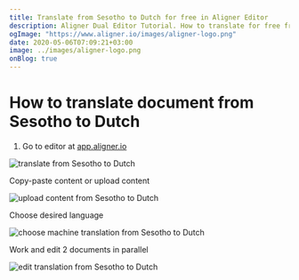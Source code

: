```yaml
---
title: Translate from Sesotho to Dutch for free in Aligner Editor
description: Aligner Dual Editor Tutorial. How to translate for free from Sesotho to Dutch. Aligner is multilingual document management platform. 
ogImage: "https://www.aligner.io/images/aligner-logo.png"
date: 2020-05-06T07:09:21+03:00
image: ../images/aligner-logo.png
onBlog: true
---
```


# How to translate document from Sesotho to Dutch

1. Go to editor at [app.aligner.io](https://app.aligner.io "Aligner App web page")

![translate from Sesotho to Dutch](../aligner-blank-editor.png "translate from Sesotho to Dutch")

Copy-paste content or upload content

![upload content from Sesotho to Dutch](../aligner-uploaded-document.png "upload content from Sesotho to Dutch")

Choose desired language

![choose machine translation from Sesotho to Dutch](../aligner-language-dropdown.png "choose machine translation from Sesotho to Dutch")

Work and edit 2 documents in parallel

![edit translation from Sesotho to Dutch](../aligner-double-sitded-editor.png "edit translation from Sesotho to Dutch")

